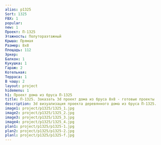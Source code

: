 ```yaml
---
alias: p1325
Sort: 1325
FBX: 1
popular: 
new: 1
Проект: П-1325
Этажность: Полутораэтажный
Крыша: Прямая
Размер: 8х8
Площадь: 112
Эркер: 
Балкон: 1
Кукушка: 1
Гараж: 2
Котельная: 
Терраса: 1
В чашу: 2
layout: project
hidemenu: 1
h1: Проект дома из бруса П-1325
title: П-1325. Заказать 3d проект дома из бруса 8х8 - готовые проекты
description: 3d визуализация проекта деревянного дома из бруса П-1325. Площадь 112 м2, размер 8х8. Вы можете внести любые изменения в проект.
image1: project/p1325/1325_1.jpg
image2: project/p1325/1325_2.jpg
image3: project/p1325/1325_3.jpg
image4: project/p1325/1325_4.jpg
plan1: project/p1325/p1325-1.jpg
plan2: project/p1325/p1325-2.jpg
planl: project/p1325/p1325-f.jpg
---
```

